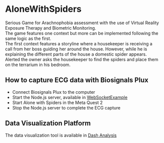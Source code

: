 # AloneWithSpiders

Serious Game for Arachnophobia assessment with the use of Virtual Reality Exposure Therapy and Biometric Monitoring.  
The game features one context but more can be implemented following the same logic as the first.  
The first context features a storyline where a housekeeper is receiving a call from her boss guiding her around the house. However, while he is explaining the different parts of the house a domestic spider appears. Alerted the owner asks the housekeeper to find the spiders and place them on the terrarium in his bedroom.

## How to capture ECG data with Biosignals Plux
- Connect Biosignals Plux to the computer
- Start the Node.js server, available in [WebSocketExample](https://github.com/diogoemoreira/AloneWithSpiders/tree/main/WebSocketExample)
- Start Alone with Spiders in the Meta Quest 2
- Stop the Node.js server to complete the ECG capture

## Data Visualization Platform
The data visualization tool is available in [Dash Analysis](https://github.com/diogoemoreira/AloneWithSpiders/tree/main/WebSocketExample/dash_analysis)
